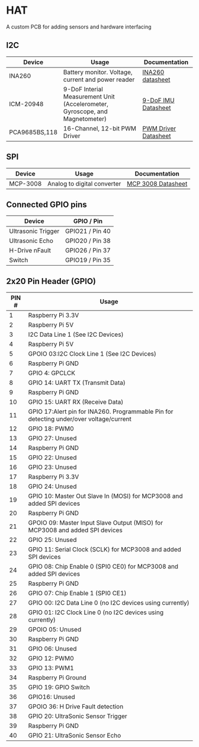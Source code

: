 # HAT
A custom PCB for adding sensors and hardware interfacing

## I2C
| Device    | Usage | Documentation | 
| -------- | ------- |------- | 
| INA260  | Battery monitor. Voltage, current and power reader  | [INA260 datasheet](https://www.ti.com/lit/ds/symlink/ina260.pdfP)|
| ICM-20948 | 9-DoF Interial Measurement Unit (Accelerometer, Gyroscope, and Magnetometer)   | [9-DoF IMU Datasheet](https://invensense.tdk.com/wp-content/uploads/2016/06/DS-000189-ICM-20948-v1.3.pdf)|
| PCA9685BS,118    | 16-Channel, 12-bit PWM Driver   | [PWM Driver Datasheet](https://www.nxp.com/docs/en/data-sheet/PCA9685.pdf) |


## SPI
| Device    | Usage | Documentation | 
| -------- | ------- |------- | 
| MCP-3008  | Analog to digital converter | [MCP 3008 Datasheet](https://cdn-shop.adafruit.com/datasheets/MCP3008.pdf) |


## Connected GPIO pins

| Device | GPIO / Pin |
| -------- | -------- |
| Ultrasonic Trigger | GPIO21 / Pin 40 |
| Ultrasonic Echo | GPIO20 / Pin 38 |
| H-Drive nFault | GPIO26 / Pin 37 |
| Switch | GPIO19 / Pin 35 |




## 2x20 Pin Header (GPIO)

| PIN #    | Usage | 
| -------- | ------- | 
| 1 |   Raspberry Pi 3.3V | 
| 2 |   Raspberry Pi 5V | 
| 3 |   I2C Data Line 1 (See I2C Devices)   | 
| 4 |   Raspberry Pi 5V | 
| 5 |   GPOIO 03:I2C Clock Line 1 (See I2C Devices)  | 
| 6 |   Raspberry Pi GND  | 
| 7 |   GPIO 4: GPCLCK  | 
| 8 |   GPIO 14: UART TX (Transmit Data)  | 
| 9 |   Raspberry Pi GND  | 
| 10 |  GPIO 15: UART RX (Receive Data)  | 
| 11 |  GPIO 17:Alert pin for INA260. Programmable Pin for detecting under/over voltage/current   | 
| 12 |  GPIO 18: PWM0  | 
| 13 |  GPIO 27: Unused  | 
| 14 |  Raspberry Pi GND  | 
| 15 |  GPIO 22: Unused   | 
| 16 |  GPIO 23: Unused | 
| 17 |  Raspberry Pi 3.3V   | 
| 18 |  GPIO 24: Unused   | 
| 19 |  GPIO 10: Master Out Slave In (MOSI) for MCP3008 and added SPI devices   | 
| 20 |  Raspberry Pi GND   | 
| 21 |  GPOIO 09: Master Input Slave Output (MISO) for MCP3008 and added SPI devices   | 
| 22 |  GPIO 25: Unused   | 
| 23 |  GPIO 11: Serial Clock (SCLK) for MCP3008 and added SPI devices   | 
| 24 |  GPIO 08: Chip Enable 0 (SPI0 CE0) for MCP3008 and added SPI devices   | 
| 25 |  Raspberry Pi GND   | 
| 26 |  GPIO 07: Chip Enable 1 (SPI0 CE1)  | 
| 27 |  GPIO 00: I2C Data Line 0 (no I2C devices using currently)  | 
| 28 |  GPIO 01: I2C Clock Line 0 (no I2C devices using currently)   | 
| 29 |  GPOIO 05: Unused   | 
| 30 |  Raspberry Pi GND    | 
| 31 |  GPIO 06: Unused   | 
| 32 |  GPIO 12: PWM0   | 
| 33 |  GPIO 13: PWM1   | 
| 34 |  Raspberry Pi Ground   | 
| 35 |  GPIO 19: GPIO Switch    | 
| 36 |  GPIO16: Unused   | 
| 37 |  GPOIO 36: H Drive Fault detection  | 
| 38 |  GPIO 20: UltraSonic Sensor Trigger  | 
| 39 |  Raspberry Pi GND   | 
| 40 |  GPIO 21: UltraSonic Sensor Echo | 





